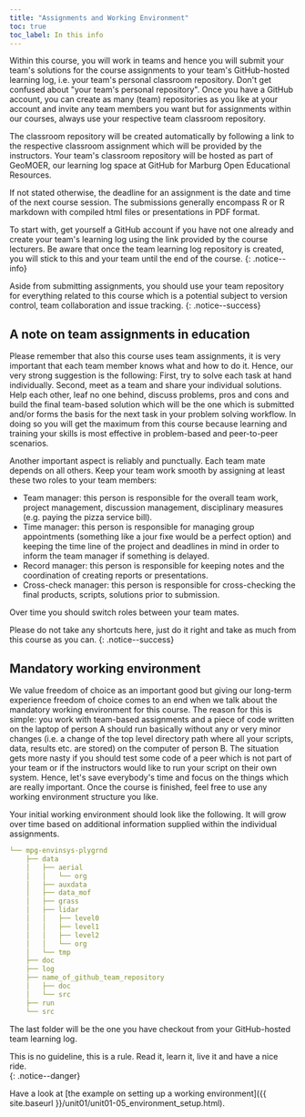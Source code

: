 ```yaml
---
title: "Assignments and Working Environment"
toc: true
toc_label: In this info
---
```




Within this course, you will work in teams and hence you will submit your team's solutions for the course assignments to your team's GitHub-hosted learning log, i.e. your team's personal classroom repository. Don't get confused about "your team's personal repository". Once you have a GitHub account, you can create as many (team) repositories as you like at your account and invite any team members you want but for assignments within our courses, always use your respective team classroom repository. 
<!--more-->
The classroom repository will be created automatically by following a link to the respective classroom assignment which will be provided by the instructors. Your team's classroom repository will be hosted as part of GeoMOER, our learning log space at GitHub for Marburg Open Educational Resources.

If not stated otherwise, the deadline for an assignment is the date and time of the next course session. The submissions generally encompass R or R markdown with compiled html files or presentations in PDF format.

To start with, get yourself a GitHub account if you have not one already and create your team's learning log using the link provided by the course lecturers. Be aware that once the team learning log repository is created, you will stick to this and your team until the end of the course.
{: .notice--info}

Aside from submitting assignments, you should use your team repository for everything related to this course which is a potential subject to version control, team collaboration and issue tracking.
{: .notice--success}



## A note on team assignments in education
Please remember that also this course uses team assignments, it is very important that each team member knows what and how to do it. Hence, our very strong suggestion is the following: First, try to solve each task at hand individually. Second, meet as a team and share your individual solutions. Help each other, leaf no one behind, discuss problems, pros and cons and build the final team-based solution which will be the one which is submitted and/or forms the basis for the next task in your problem solving workflow. In doing so you will get the maximum from this course because learning and training your skills is most effective in problem-based and peer-to-peer scenarios.

Another important aspect is reliably and punctually. Each team mate depends on all others. Keep your team work smooth by assigning at least these two roles to your team members:
  
  * Team manager: this person is responsible for the overall team work, project management, discussion management, disciplinary measures (e.g. paying the pizza service bill).
  * Time manager: this person is responsible for managing group appointments (something like a jour fixe would be a perfect option) and keeping the time line of the project and deadlines in mind in order to inform the team manager if something is delayed.
  * Record manager: this person is responsible for keeping notes and the coordination of creating reports or presentations.
  * Cross-check manager: this person is responsible for cross-checking the final products, scripts, solutions prior to submission.

Over time you should switch roles between your team mates.

Please do not take any shortcuts here, just do it right and take as much from this course as you can.
{: .notice--success}


## Mandatory working environment
We value freedom of choice as an important good but giving our long-term experience freedom of choice comes to an end when we talk about the mandatory working environment for this course. The reason for this is simple: you work with team-based assignments and a piece of code written on the laptop of person A should run basically without any or very minor changes (i.e. a change of the top level directory path where all your scripts, data, results etc. are stored) on the computer of person B. The situation gets more nasty if you should test some code of a peer which is not part of your team or if the instructors would like to run your script on their own system. Hence, let's save everybody's time and focus on the things which are really important. Once the course is finished, feel free to use any working environment structure you like.

Your initial working environment should look like the following. It will grow over time based on additional information supplied within the individual assignments. 
```yaml
└── mpg-envinsys-plygrnd
    ├── data
    │   ├── aerial
    │   │   └── org
    │   ├── auxdata
    │   ├── data_mof
    │   ├── grass
    │   ├── lidar
    │   │   ├── level0
    │   │   ├── level1
    │   │   ├── level2
    │   │   └── org
    │   └── tmp
    ├── doc
    ├── log
    ├── name_of_github_team_repository
    │   ├── doc
    │   └── src
    ├── run
    └── src
```
The last folder will be the one you have checkout from your GitHub-hosted team learning log.

This is no guideline, this is a rule. Read it, learn it, live it and have a nice ride.  
{: .notice--danger}

Have a look at [the example on setting up a working environment]({{ site.baseurl }}/unit01/unit01-05_environment_setup.html).



